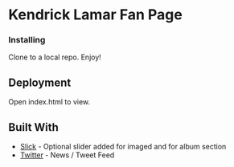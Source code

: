 # Kendrick Lamar Fan Page
### Installing
<!-- https://d26dzxoao6i3hh.cloudfront.net/items/1z3I3k3o3P090X1x1I17/Screen%20Recording%202017-11-11%20at%2010.11%20PM.gif?v=14bd6425 -->
Clone to a local repo. Enjoy!

## Deployment

Open index.html to view.

## Built With

* [Slick](http://kenwheeler.github.io/slick/) - Optional slider added for imaged and for album section
* [Twitter](https://twitter.com/kendricklamar) - News / Tweet Feed


